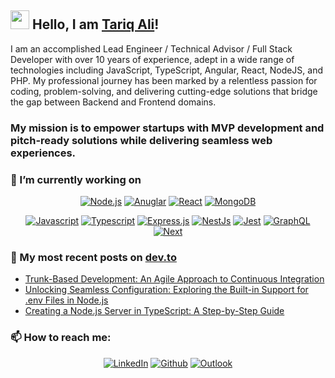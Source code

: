 ## <img src="https://media.giphy.com/media/hvRJCLFzcasrR4ia7z/giphy.gif" width="30px" /> Hello, I am [Tariq Ali]([http://muhammadawaisshaikh.com](https://www.linkedin.com/in/tariq-ali-developer/))!

I am an accomplished Lead Engineer / Technical Advisor / Full Stack Developer with over 10 years of experience, adept in a wide range of technologies including JavaScript, TypeScript, Angular, React, NodeJS, and PHP. My professional journey has been marked by a relentless passion for coding, problem-solving, and delivering cutting-edge solutions that bridge the gap between Backend and Frontend domains.

### My mission is to empower startups with MVP development and pitch-ready solutions while delivering seamless web experiences.

### 🔭 I’m currently working on

<p align="center"> 
  <a href="#"><img alt="Node.js" src="https://img.shields.io/badge/Node-20232a.svg?logo=node.js"></a>
  <a href="#"><img alt="Anuglar" src="https://img.shields.io/badge/Angular-20232a.svg?logo=angular&logoColor=white&color=DD0031"></a>
  <a href="#"><img alt="React" src="https://img.shields.io/badge/React-20232a.svg?logo=react&logoColor=%2361DAFB"></a>
  <a href="#"><img alt="MongoDB" src="https://img.shields.io/badge/Mongo-20232a.svg?logo=mongodb"></a>  
</p>

<p align="center">
  <a href="#"><img alt="Javascript" src="https://img.shields.io/badge/Javascript-20232a.svg?logo=javascript"></a>
  <a href="#"><img alt="Typescript" src="https://img.shields.io/badge/Typescript-20232a.svg?logo=typescript&color=white"></a>
  <a href="#"><img alt="Express.js" src="https://img.shields.io/badge/Express.js-404d59.svg?logo=express&logoColor=white"></a>
  <a href="#"><img alt="NestJs" src="https://img.shields.io/badge/Nest-20232a.svg?logo=nestjs&color=DD0031"></a>
  <a href="#"><img alt="Jest" src="https://custom-icon-badges.demolab.com/badge/Jest-ff3c0c.svg?logo=jest"></a>
  <a href="#"><img alt="GraphQL" src="https://img.shields.io/badge/GraphQL-fff.svg?logo=graphql&logoColor=e10098"></a>
  <a href="#"><img alt="Next" src="https://img.shields.io/badge/NextJs-000000.svg?logo=Next.Js&logoColor=white"></a>  
</p>

### 🌱 My most recent posts on [dev.to](https://dev.to/tariqali)
- [Trunk-Based Development: An Agile Approach to Continuous Integration](https://dev.to/tariqali/trunk-based-development-an-agile-approach-to-continuous-integration-4k6h)
- [Unlocking Seamless Configuration: Exploring the Built-in Support for .env Files in Node.js](https://dev.to/tariqali/unlocking-seamless-configuration-exploring-the-built-in-support-for-env-files-in-nodejs-552i)
- [Creating a Node.js Server in TypeScript: A Step-by-Step Guide](https://dev.to/tariqali/creating-a-nodejs-server-in-typescript-a-step-by-step-guide-1fej)

### 📫 How to reach me:

<p align="center">
<a href="https://www.linkedin.com/in/tariq-ali-developer" target="_blank"><img alt="LinkedIn" src="https://img.shields.io/badge/linkedin%20-%230077B5.svg?&style=for-the-badge&logo=linkedin&logoColor=white" /></a>
<a href="https://github.com/tariqwebstar" target="_blank"><img alt="Github" src="https://img.shields.io/badge/GitHub-100000?style=for-the-badge&logo=github&logoColor=white"/></a>
<a href="mailto:tariq_ali786@hotmail.com"><img alt="Outlook" src="https://img.shields.io/badge/Outlook-100000?style=for-the-badge&logo=microsoftoutlook&color=0F6CBD" />
</p>

<!--
**tariqwebstar/tariqwebstar** is a ✨ _special_ ✨ repository because its `README.md` (this file) appears on your GitHub profile.

Here are some ideas to get you started:

- 🔭 I’m currently working on ...
- 🌱 I’m currently learning ...
- 👯 I’m looking to collaborate on ...
- 🤔 I’m looking for help with ...
- 💬 Ask me about ...
- 📫 How to reach me: ...
- 😄 Pronouns: ...
- ⚡ Fun fact: ...
-->
